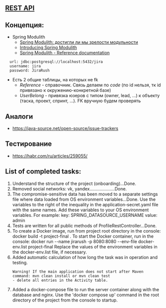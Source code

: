 ## [REST API](http://localhost:8080/doc)

## Концепция:
- Spring Modulith
  - [Spring Modulith: достигли ли мы зрелости модульности](https://habr.com/ru/post/701984/)
  - [Introducing Spring Modulith](https://spring.io/blog/2022/10/21/introducing-spring-modulith)
  - [Spring Modulith - Reference documentation](https://docs.spring.io/spring-modulith/docs/current-SNAPSHOT/reference/html/)

```
  url: jdbc:postgresql://localhost:5432/jira
  username: jira
  password: JiraRush
```
- Есть 2 общие таблицы, на которых не fk
  - _Reference_ - справочник. Связь делаем по _code_ (по id нельзя, тк id привязано к окружению-конкретной базе)
  - _UserBelong_ - привязка юзеров с типом (owner, lead, ...) к объекту (таска, проект, спринт, ...). FK вручную будем проверять

## Аналоги
- https://java-source.net/open-source/issue-trackers

## Тестирование
- https://habr.com/ru/articles/259055/

## List of completed tasks:
1) Understand the structure of the project (onboarding)...Done.
2) Removed social networks: vk, yandex....................Done.
3) The compromise-sensitive data has been moved to a separate
settings file where data loaded from OS environment variables...Done.
Use the variables to the right of the inequality in the application-secret.yaml file with the same names. 
Add these variables to your OS environment variables. For example:
   key: SPRING_DATASOURCE_USERNAME
   value: admin
4) Tests are written for all public methods of ProfileRestController...Done.
5) To create a Docker image, run from project root directory in the console:
     docker build -t project-final .
   To start the Docker container, run in the console:
     docker run --name jirarush -p 8080:8080 --env-file docker-env.list project-final
   Replace the values of the environment variables in the docker-env.list file, if necessary.
6) Added automatic calculation of how long the task was in operation and testing.
   ```
   Warning! If the main application does not start after Maven command: mvn clean install or mvn clean test
   - delete all entries in the Activity table.
   ```
7) Added a docker-compose file to run the server container along with the database and nginx. 
Use the 'docker compose up' command in the root directory of the project from the console to startup.
